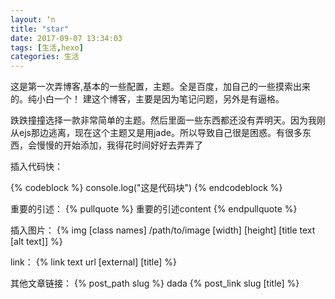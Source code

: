 ```yaml
---
layout: ‘n
title: "star"
date: 2017-09-07 13:34:03
tags: [生活,hexo]
categories: 生活
---
```


这是第一次弄博客,基本的一些配置，主题。全是百度，加自己的一些摸索出来的。纯小白一个！
建这个博客，主要是因为笔记问题，另外是有逼格。

跌跌撞撞选择一款非常简单的主题。然后里面一些东西都还没有弄明天。因为我刚从ejs那边逃离，现在这个主题又是用jade。所以导致自己很是困惑。有很多东西，会慢慢的开始添加，我得花时间好好去弄弄了

插入代码快：
	
{% codeblock %}
	console.log("这是代码块")
{% endcodeblock %}

重要的引述：
{% pullquote %}
		重要的引述content
{% endpullquote %}

插入图片：
{% img [class names] /path/to/image [width] [height] [title text [alt text]] %}

link：
{% link text url [external] [title] %}

其他文章链接：
{% post_path slug %}
dada
{% post_link slug [title] %}